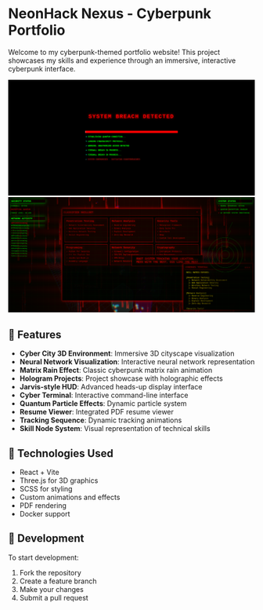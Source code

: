# NeonHack Nexus - Cyberpunk Portfolio

Welcome to my cyberpunk-themed portfolio website! This project showcases my skills and experience through an immersive, interactive cyberpunk interface.

![Portfolio Preview](./info/welcome/1.png)
![Portfolio Preview](./info/welcome/2.png)

## 🌟 Features

- **Cyber City 3D Environment**: Immersive 3D cityscape visualization
- **Neural Network Visualization**: Interactive neural network representation
- **Matrix Rain Effect**: Classic cyberpunk matrix rain animation
- **Hologram Projects**: Project showcase with holographic effects
- **Jarvis-style HUD**: Advanced heads-up display interface
- **Cyber Terminal**: Interactive command-line interface
- **Quantum Particle Effects**: Dynamic particle system
- **Resume Viewer**: Integrated PDF resume viewer
- **Tracking Sequence**: Dynamic tracking animations
- **Skill Node System**: Visual representation of technical skills

## 🚀 Technologies Used

- React + Vite
- Three.js for 3D graphics
- SCSS for styling
- Custom animations and effects
- PDF rendering
- Docker support

## 🔧 Development

To start development:

1. Fork the repository
2. Create a feature branch
3. Make your changes
4. Submit a pull request

